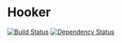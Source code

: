 Hooker
======
[![Build Status](https://travis-ci.org/arukoh/Hooker.svg?branch=master)](https://travis-ci.org/arukoh/Hooker)
[![Dependency Status](https://gemnasium.com/arukoh/Hooker.svg)](https://gemnasium.com/arukoh/Hooker)
